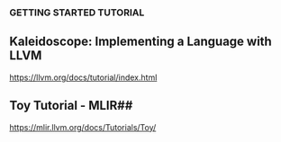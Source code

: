 ### GETTING STARTED TUTORIAL ###

## Kaleidoscope: Implementing a Language with LLVM ##
https://llvm.org/docs/tutorial/index.html

## Toy Tutorial - MLIR##
https://mlir.llvm.org/docs/Tutorials/Toy/